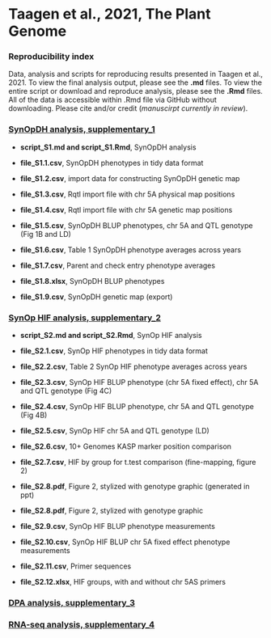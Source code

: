 # Taagen et al., 2021, The Plant Genome 

### Reproducibility index  
Data, analysis and scripts for reproducing results presented in Taagen et al., 2021. To view the final analysis output, please see the **.md** files. To view the entire script or download and reproduce analysis, please see the **.Rmd** files. All of the data is accessible within .Rmd file via GitHub without downloading. Please cite and/or credit (*manuscirpt currently in review*).

### [SynOpDH analysis, supplementary_1](https://github.com/etaagen/Taagen_2021_TPG/tree/main/supplementary_1) 

* **script_S1.md and script_S1.Rmd**, SynOpDH analysis   

* **file_S1.1.csv**, SynOpDH phenotypes in tidy data format  

* **file_S1.2.csv**, import data for constructing SynOpDH genetic map  

* **file_S1.3.csv**, Rqtl import file with chr 5A physical map positions  

* **file_S1.4.csv**, Rqtl import file with chr 5A genetic map positions  

* **file_S1.5.csv**, SynOpDH BLUP phenotypes, chr 5A and QTL genotype (Fig 1B and LD)  

* **file_S1.6.csv**, Table 1 SynOpDH phenotype averages across years  

* **file_S1.7.csv**, Parent and check entry phenotype averages  

* **file_S1.8.xlsx**, SynOpDH BLUP phenotypes  

* **file_S1.9.csv**, SynOpDH genetic map (export)  

### [SynOp HIF analysis, supplementary_2](https://github.com/etaagen/Taagen_2021_TPG/tree/main/supplementary_2)  

* **script_S2.md and script_S2.Rmd**, SynOp HIF analysis  

* **file_S2.1.csv**, SynOp HIF phenotypes in tidy data format  

* **file_S2.2.csv**, Table 2 SynOp HIF phenotype averages across years  

* **file_S2.3.csv**, SynOp HIF BLUP phenotype (chr 5A fixed effect), chr 5A and QTL genotype (Fig 4C)  

* **file_S2.4.csv**, SynOp HIF BLUP phenotype, chr 5A and QTL genotype (Fig 4B)  

* **file_S2.5.csv**, SynOp HIF chr 5A and QTL genotype (LD)  

* **file_S2.6.csv**, 10+ Genomes KASP marker position comparison  

* **file_S2.7.csv**, HIF by group for t.test comparison (fine-mapping, figure 2)  

* **file_S2.8.pdf**, Figure 2, stylized with genotype graphic (generated in ppt)  

* **file_S2.8.pdf**, Figure 2, stylized with genotype graphic  

* **file_S2.9.csv**, SynOp HIF BLUP phenotype measurements  

* **file_S2.10.csv**, SynOp HIF BLUP chr 5A fixed effect phenotype measurements  

* **file_S2.11.csv**, Primer sequences  

* **file_S2.12.xlsx**, HIF groups, with and without chr 5AS primers  

### [DPA analysis, supplementary_3]()

### [RNA-seq analysis, supplementary_4](https://github.com/etaagen/Taagen_2021_TPG/tree/main/supplementary_4)
